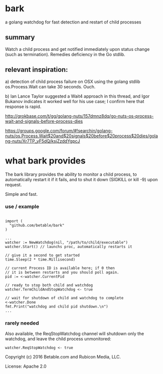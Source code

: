 # bark

a golang watchdog for fast detection and restart of child processes

## summary

Watch a child process and get notified immediately upon status change (such as termination). Remedies deficiency in the Go stdlib.

## relevant inspiration:

a) detection of child process failure on OSX using the
   golang stdlib os.Process.Wait can take 30 seconds. Ouch.

b) Ian Lance Taylor suggested a Wait4 approach in this
   thread, and Igor Bukanov indicates it worked well
   for his use case; I confirm here that response is rapid.

   http://grokbase.com/t/gg/golang-nuts/157dmnz8dq/go-nuts-os-process-wait-and-signals-before-process-dies
   
   https://groups.google.com/forum/#!searchin/golang-nuts/os.Process.Wait$20and$20signals$20before$20process$20dies/golang-nuts/Xr7TP_yF5dQ/ksjZzddYgpcJ

what bark provides
======================

The bark library provides the ability to monitor a child process, to automatically restart it if it fails, and to shut it down (SIGKILL or kill -9) upon request.

Simple and fast.

### use / example

~~~

import (
  "github.com/betable/bark"
)

...
watcher := NewWatchdog(nil, "/path/to/child/executable")
watcher.Start() // launchs proc, automatically restarts it

// give it a second to get started
time.Sleep(2 * time.Millisecond)

// current Process ID is available here; if 0 then
// it is between restarts and you should poll again.
pid := <-watcher.CurrentPid

// ready to stop both child and watchdog
watcher.TermChildAndStopWatchdog <- true

// wait for shutdown of child and watchdog to complete
<-watcher.Done
fmt.Print("watchdog and child pid shutdown.\n")
...
~~~

### rarely needed

Also available, the ReqStopWatchdog channel will shutdown
only the watchdog, and leave the child process unmonitored:

~~~
watcher.ReqStopWatchdog <- true
~~~

Copyright (c) 2016 Betable.com and Rubicon Media, LLC.

License: Apache 2.0
